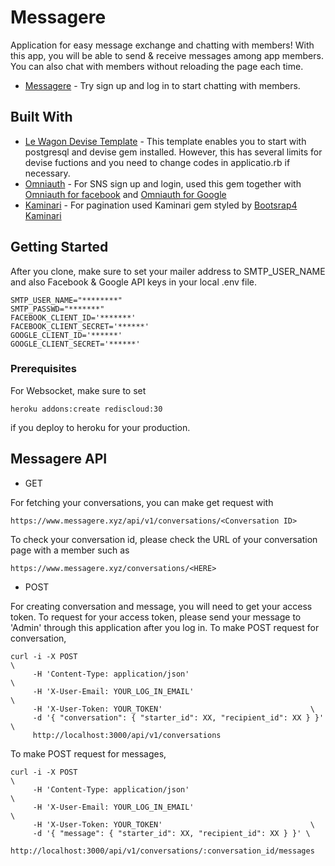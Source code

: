# Messagere

Application for easy message exchange and chatting with members!
With this app, you will be able to send & receive messages among app members.
You can also chat with members without reloading the page each time.
* [Messagere](https://www.messagere.xyz/) - Try sign up and log in to start chatting with members.

## Built With

* [Le Wagon Devise Template](https://github.com/lewagon/rails-templates) - This template enables you to start with postgresql and devise gem installed. However, this has several limits for devise fuctions and you need to change codes in applicatio.rb if necessary. 
* [Omniauth](https://github.com/omniauth/omniauth) - For SNS sign up and login, used this gem together with [Omniauth for facebook](https://github.com/simi/omniauth-facebook) and [Omniauth for Google](https://github.com/zquestz/omniauth-google-oauth2)
* [Kaminari](https://github.com/kaminari/kaminari) - For pagination used Kaminari gem styled by [Bootsrap4 Kaminari](https://github.com/KamilDzierbicki/bootstrap4-kaminari-views)

## Getting Started

After you clone, make sure to set your mailer address to SMTP_USER_NAME and also Facebook & Google API keys in your local .env file.
```
SMTP_USER_NAME="********"
SMTP_PASSWD="*******"
FACEBOOK_CLIENT_ID='*******'
FACEBOOK_CLIENT_SECRET='******'
GOOGLE_CLIENT_ID='******'
GOOGLE_CLIENT_SECRET='******'
```

### Prerequisites

For Websocket, make sure to set

```
heroku addons:create rediscloud:30
```
if you deploy to heroku for your production.

## Messagere API

* GET

For fetching your conversations, you can make get request with
```
https://www.messagere.xyz/api/v1/conversations/<Conversation ID>
```
To check your conversation id, please check the URL of your conversation page with a member such as
```
https://www.messagere.xyz/conversations/<HERE>
```

* POST

For creating conversation and message, you will need to get your access token. 
To request for your access token, please send your message to 'Admin' through this application after you log in.
To make POST request for conversation,
```
curl -i -X POST                                                              \
     -H 'Content-Type: application/json'                                     \
     -H 'X-User-Email: YOUR_LOG_IN_EMAIL'                                      \
     -H 'X-User-Token: YOUR_TOKEN'                                 \
     -d '{ "conversation": { "starter_id": XX, "recipient_id": XX } }' \
     http://localhost:3000/api/v1/conversations
```

To make POST request for messages,
```
curl -i -X POST                                                              \
     -H 'Content-Type: application/json'                                     \
     -H 'X-User-Email: YOUR_LOG_IN_EMAIL'                                      \
     -H 'X-User-Token: YOUR_TOKEN'                                 \
     -d '{ "message": { "starter_id": XX, "recipient_id": XX } }' \
     http://localhost:3000/api/v1/conversations/:conversation_id/messages
```




